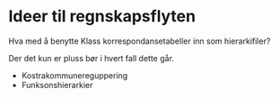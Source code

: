 # Ideer til regnskapsflyten
Hva med å benytte Klass korrespondansetabeller inn som hierarkifiler? 

Der det kun er pluss bør i hvert fall dette går. 
- Kostrakommunereguppering
- Funksonshierarkier